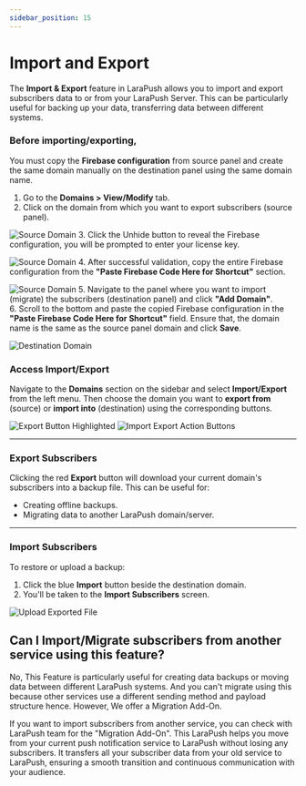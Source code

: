 ```yaml
---
sidebar_position: 15
---
```


# Import and Export

The **Import & Export** feature in LaraPush allows you to import and export subscribers data to or from your LaraPush Server. This can be particularly useful for backing up your data, transferring data between different systems.

### Before importing/exporting, 
You must copy the **Firebase configuration** from source panel and create the same domain manually on the destination panel using the same domain name.

1. Go to the **Domains > View/Modify** tab.
2. Click on the domain from which you want to export subscribers (source panel).

![Source Domain](/img/source-domain.png)
3. Click the Unhide button to reveal the Firebase configuration, you will be prompted to enter your license key.

![Source Domain](/img/license-key.png)
4. After successful validation, copy the entire Firebase configuration from the **"Paste Firebase Code Here for Shortcut"** section.

![Source Domain](/img/copy-firebase-code.png)
5. Navigate to the panel where you want to import (migrate) the subscribers (destination panel) and click **"Add Domain"**.  
6. Scroll to the bottom and paste the copied Firebase configuration in the **"Paste Firebase Code Here for Shortcut"** field. Ensure that, the domain name is the same as the source panel domain and click **Save**.


![Destination Domain](/img/paste-firebase-code.png)

### Access Import/Export

Navigate to the **Domains** section on the sidebar and select **Import/Export** from the left menu.
Then choose the domain you want to **export from** (source) or **import into** (destination) using the corresponding buttons.

![Export Button Highlighted](/img/export.png)
![Import Export Action Buttons](/img/import.png)

---

### Export Subscribers

Clicking the red **Export** button will download your current domain's subscribers into a backup file. This can be useful for:

- Creating offline backups.
- Migrating data to another LaraPush domain/server.

---

### Import Subscribers

To restore or upload a backup:

1. Click the blue **Import** button beside the destination domain.
2. You'll be taken to the **Import Subscribers** screen.

![Upload Exported File](/img/upload-exported-file.png)

## Can I Import/Migrate subscribers from another service using this feature?

No, This Feature is particularly useful for creating data backups or moving data between different LaraPush systems. And you can't migrate using this because other services use a different sending method and payload structure hence. However, We offer a Migration Add-On.

If you want to import subscribers from another service, you can check with LaraPush team for the "Migration Add-On". This LaraPush helps you move from your current push notification service to LaraPush without losing any subscribers. It transfers all your subscriber data from your old service to LaraPush, ensuring a smooth transition and continuous communication with your audience.
